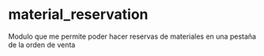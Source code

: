 # material_reservation
Modulo que me permite poder hacer reservas de materiales en una pestaña de la orden de venta 
